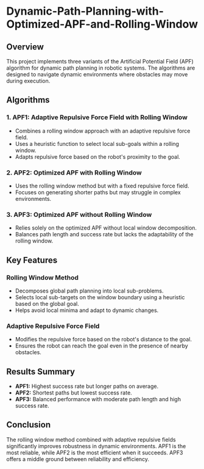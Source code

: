 # Dynamic-Path-Planning-with-Optimized-APF-and-Rolling-Window

## Overview
This project implements three variants of the Artificial Potential Field (APF) algorithm for dynamic path planning in robotic systems. The algorithms are designed to navigate dynamic environments where obstacles may move during execution.

## Algorithms

### 1. APF1: Adaptive Repulsive Force Field with Rolling Window
- Combines a rolling window approach with an adaptive repulsive force field.
- Uses a heuristic function to select local sub-goals within a rolling window.
- Adapts repulsive force based on the robot's proximity to the goal.

### 2. APF2: Optimized APF with Rolling Window
- Uses the rolling window method but with a fixed repulsive force field.
- Focuses on generating shorter paths but may struggle in complex environments.

### 3. APF3: Optimized APF without Rolling Window
- Relies solely on the optimized APF without local window decomposition.
- Balances path length and success rate but lacks the adaptability of the rolling window.

## Key Features

### Rolling Window Method
- Decomposes global path planning into local sub-problems.
- Selects local sub-targets on the window boundary using a heuristic based on the global goal.
- Helps avoid local minima and adapt to dynamic changes.

### Adaptive Repulsive Force Field
- Modifies the repulsive force based on the robot's distance to the goal.
- Ensures the robot can reach the goal even in the presence of nearby obstacles.


## Results Summary
- **APF1:** Highest success rate but longer paths on average.  
- **APF2:** Shortest paths but lowest success rate.  
- **APF3:** Balanced performance with moderate path length and high success rate.

## Conclusion
The rolling window method combined with adaptive repulsive fields significantly improves robustness in dynamic environments. APF1 is the most reliable, while APF2 is the most efficient when it succeeds. APF3 offers a middle ground between reliability and efficiency.
